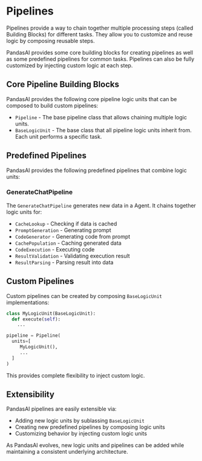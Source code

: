 # Pipelines

Pipelines provide a way to chain together multiple processing steps (called Building Blocks) for different tasks. They allow you to customize and reuse logic by composing reusable steps.

PandasAI provides some core building blocks for creating pipelines as well as some predefined pipelines for common tasks. Pipelines can also be fully customized by injecting custom logic at each step.

## Core Pipeline Building Blocks

PandasAI provides the following core pipeline logic units that can be composed to build custom pipelines:

- `Pipeline` - The base pipeline class that allows chaining multiple logic units.
- `BaseLogicUnit` - The base class that all pipeline logic units inherit from. Each unit performs a specific task.

## Predefined Pipelines

PandasAI provides the following predefined pipelines that combine logic units:

### GenerateChatPipeline

The `GenerateChatPipeline` generates new data in a Agent. It chains together logic units for:

- `CacheLookup` - Checking if data is cached
- `PromptGeneration` - Generating prompt
- `CodeGenerator` - Generating code from prompt
- `CachePopulation` - Caching generated data
- `CodeExecution` - Executing code
- `ResultValidation` - Validating execution result
- `ResultParsing` - Parsing result into data

## Custom Pipelines

Custom pipelines can be created by composing `BaseLogicUnit` implementations:

```python
class MyLogicUnit(BaseLogicUnit):
  def execute(self):
    ...

pipeline = Pipeline(
  units=[
     MyLogicUnit(),
     ...
  ]
)
```

This provides complete flexibility to inject custom logic.

## Extensibility

PandasAI pipelines are easily extensible via:

- Adding new logic units by sublassing `BaseLogicUnit`
- Creating new predefined pipelines by composing logic units
- Customizing behavior by injecting custom logic units

As PandasAI evolves, new logic units and pipelines can be added while maintaining a consistent underlying architecture.
